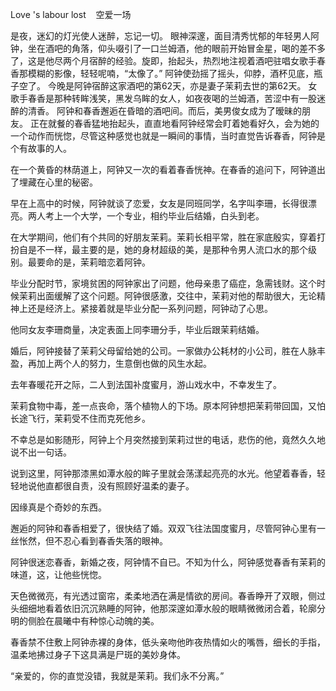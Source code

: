 Love 's labour lost    空爱一场


是夜，迷幻的灯光使人迷醉，忘记一切。
眼神深邃，面目清秀忧郁的年轻男人阿钟，坐在酒吧的角落，仰头啜引了一口兰姆酒，他的眼前开始冒金星，喝的差不多了，这是他尽两个月宿醉的经验。旋即，抬起头，热烈地注视着酒吧驻唱女歌手春香那模糊的影像，轻轻呢喃，“太像了。”
阿钟使劲摇了摇头，仰脖，酒杯见底，瓶子空了。
今晚是阿钟宿醉这家酒吧的第62天，亦是妻子茉莉去世的第62天。
女歌手春香是那种转眸浅笑，黑发乌眸的女人，如夜夜喝的兰姆酒，苦涩中有一股迷醉的清香。
阿钟和春香邂逅在昏暗的酒吧间。而后，美男俊女成为了暧昧的朋友。
正在就餐的春香猛地抬起头，直直地看阿钟经常会盯着她看好久，会为她的一个动作而恍惚，尽管这种感觉也就是一瞬间的事情，当时直觉告诉春香，阿钟是个有故事的人。

在一个黄昏的林荫道上，阿钟又一次的看着春香恍神。在春香的追问下，阿钟道出了埋藏在心里的秘密。

早在上高中的时候，阿钟就谈了恋爱，女友是同班同学，名字叫李珊，长得很漂亮。两人考上一个大学，一个专业，相约毕业后结婚，白头到老。

在大学期间，他们有个共同的好朋友茉莉。茉莉长相平常，胜在家底殷实，穿着打扮自是不一样，最主要的是，她的身材超级的美，是那种令男人流口水的那个级别。最要命的是，茉莉暗恋着阿钟。

毕业分配时节，家境贫困的阿钟家出了问题，他母亲患了癌症，急需钱财。这个时候茉莉出面缓解了这个问题。阿钟很感激，交往中，茉莉对他的帮助很大，无论精神上还是经济上。紧接着就是毕业分配一系列问题，阿钟动了心思。

他同女友李珊商量，决定表面上同李珊分手，毕业后跟茉莉结婚。

婚后，阿钟接替了茉莉父母留给她的公司。一家做办公耗材的小公司，胜在人脉丰盈，再加上两个人的努力，生意倒也做的风生水起。

去年春暖花开之际，二人到法国补度蜜月，游山戏水中，不幸发生了。

茉莉食物中毒，差一点丧命，落个植物人的下场。原本阿钟想把茉莉带回国，又怕长途飞行，茉莉受不住而克死他乡。

不幸总是如影随形，阿钟上个月突然接到茉莉过世的电话，悲伤的他，竟然久久地说不出一句话。

说到这里，阿钟那漆黑如潭水般的眸子里就会荡漾起亮亮的水光。他望着春香，轻轻地说他直都很自责，没有照顾好温柔的妻子。

因缘真是个奇妙的东西。

邂逅的阿钟和春香相爱了，很快结了婚。双双飞往法国度蜜月，尽管阿钟心里有一丝怅然，但不忍心看到春香失落的眼神。

阿钟很迷恋春香，新婚之夜，阿钟情不自已。不知为什么，阿钟感觉春香有茉莉的味道，这，让他些恍惚。

天色微微亮，有光透过窗帘，柔柔地洒在满是情欲的房间。春香睁开了双眼，侧过头细细地看着依旧沉沉熟睡的阿钟，他那深邃如潭水般的眼睛微微闭合着，轮廓分明的侧脸在晨曦中有种惊心动魄的美。

春香禁不住敷上阿钟赤裸的身体，低头亲吻他昨夜热情如火的嘴唇，细长的手指，温柔地拂过身子下这具满是尸斑的美妙身体。

“亲爱的，你的直觉没错，我就是茉莉。我们永不分离。”
